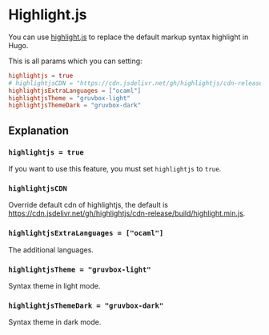 # Highlight.js

You can use [highlight.js](https://highlightjs.org/) to replace the default markup syntax highlight in Hugo.

This is all params which you can setting:

```toml
highlightjs = true
# highlightjsCDN = "https://cdn.jsdelivr.net/gh/highlightjs/cdn-release/build/highlight.min.js"
highlightjsExtraLanguages = ["ocaml"]
highlightjsTheme = "gruvbox-light"
highlightjsThemeDark = "gruvbox-dark"
```

## Explanation

### `highlightjs = true`

If you want to use this feature, you must set `highlightjs` to `true`.

### `highlightjsCDN`

Override default cdn of highlightjs, the default is <https://cdn.jsdelivr.net/gh/highlightjs/cdn-release/build/highlight.min.js>.

### `highlightjsExtraLanguages = ["ocaml"]`

The additional languages.

### `highlightjsTheme = "gruvbox-light"`

Syntax theme in light mode.

### `highlightjsThemeDark = "gruvbox-dark"`

Syntax theme in dark mode.
